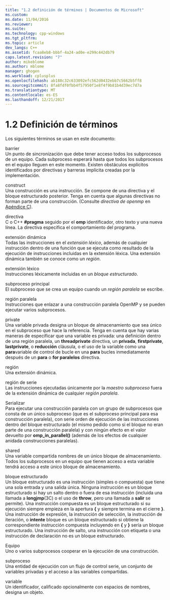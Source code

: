 ```yaml
---
title: "1.2 definición de términos | Documentos de Microsoft"
ms.custom: 
ms.date: 11/04/2016
ms.reviewer: 
ms.suite: 
ms.technology: cpp-windows
ms.tgt_pltfrm: 
ms.topic: article
dev_langs: C++
ms.assetid: fcaa8eb8-bbbf-4a24-ad0e-e299c442db79
caps.latest.revision: "7"
author: mikeblome
ms.author: mblome
manager: ghogen
ms.workload: cplusplus
ms.openlocfilehash: ab188c32c633092efc562d0432ebb7c5662b5ff8
ms.sourcegitcommit: 8fa8fdf0fbb4f57950f1e8f4f9b81b4d39ec7d7a
ms.translationtype: MT
ms.contentlocale: es-ES
ms.lasthandoff: 12/21/2017
---
```

# <a name="12-definition-of-terms"></a>1.2 Definición de términos
Los siguientes términos se usan en este documento:  
  
 barrier  
 Un punto de sincronización que debe tener acceso todos los subprocesos de un equipo.  Cada subproceso esperará hasta que todos los subprocesos en el equipo lleguen en este momento. Existen obstáculos explícitos identificados por directivas y barreras implícita creadas por la implementación.  
  
 construct  
 Una construcción es una instrucción. Se compone de una directiva y el bloque estructurado posterior. Tenga en cuenta que algunas directivas no forman parte de una construcción. (Consulte *directiva de openmp* en [Apéndice C](../../parallel/openmp/c-openmp-c-and-cpp-grammar.md)).  
  
 directiva  
 C o C++ **#pragma** seguido por el **omp** identificador, otro texto y una nueva línea. La directiva especifica el comportamiento del programa.  
  
 extensión dinámica  
 Todas las instrucciones en el *extensión léxico*, además de cualquier instrucción dentro de una función que se ejecuta como resultado de la ejecución de instrucciones incluidas en la extensión léxica. Una extensión dinámica también se conoce como un *región*.  
  
 extensión léxico  
 Instrucciones léxicamente incluidas en un *bloque estructurado*.  
  
 subproceso principal  
 El subproceso que se crea un equipo cuando un *región paralela* se escribe.  
  
 región paralela  
 Instrucciones que enlazar a una construcción paralela OpenMP y se pueden ejecutar varios subprocesos.  
  
 private  
 Una variable privada designa un bloque de almacenamiento que sea único en el subproceso que hace la referencia. Tenga en cuenta que hay varias maneras de especificar que una variable es privada: una definición dentro de una región paralela, un **threadprivate** directiva, un **privada**, **firstprivate**, **lastprivate**, o **reducción** cláusula, o el uso de la variable como una **para**variable de control de bucle en una **para** bucles inmediatamente después de un **para** o **for paralelos** directiva.  
  
 región  
 Una extensión dinámica.  
  
 región de serie  
 Las instrucciones ejecutadas únicamente por la *maestro subproceso* fuera de la extensión dinámica de cualquier *región paralela*.  
  
 Serializar  
 Para ejecutar una construcción paralela con un grupo de subprocesos que consta de un único subproceso (que es el subproceso principal para esa construcción paralela), con serie orden de ejecución de las instrucciones dentro del bloque estructurado (el mismo pedido como si el bloque no eran parte de una construcción paralela) y con ningún efecto en el valor devuelto por **omp_in_parallel()** (además de los efectos de cualquier anidada construcciones paralelas).  
  
 shared  
 Una variable compartida nombres de un único bloque de almacenamiento. Todos los subprocesos en un equipo que tienen acceso a esta variable tendrá acceso a este único bloque de almacenamiento.  
  
 bloque estructurado  
 Un bloque estructurado es una instrucción (simples o compuesta) que tiene una sola entrada y una salida única. Ninguna instrucción es un bloque estructurado si hay un salto dentro o fuera de esa instrucción (incluida una llamada a **longjmp**(3C) o el uso de **throw**, pero una llamada a **salir** se permite). Una instrucción compuesta es un bloque estructurado si su ejecución siempre empieza en la apertura **{** y siempre termina en el cierre **}**. Una instrucción de expresión, la instrucción de selección, la instrucción de iteración, o **intente** bloque es un bloque estructurado si obtiene la correspondiente instrucción compuesta incluyendo en **{** y **}** sería un bloque estructurado. Una instrucción de salto, una instrucción con etiqueta o una instrucción de declaración no es un bloque estructurado.  
  
 Equipo  
 Uno o varios subprocesos cooperar en la ejecución de una construcción.  
  
 subproceso  
 Una entidad de ejecución con un flujo de control serie, un conjunto de variables privadas y el acceso a las variables compartidas.  
  
 variable  
 Un identificador, calificado opcionalmente con espacios de nombres, designa un objeto.